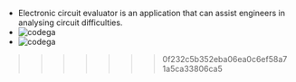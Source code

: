 
* Electronic circuit evaluator is an application that can assist engineers in analysing circuit difficulties. 
* ![codega]( https://api.codiga.io/project/31294/score/svg)
* ![codega](https://api.codiga.io/project/31294/status/svg)
>>>>>>> 0f232c5b352eba06ea0c6ef58a71a5ca33806ca5
